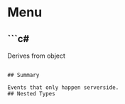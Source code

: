 # Menu

## ```c#
Derives from object
```

## Summary

Events that only happen serverside.
## Nested Types

